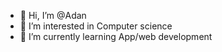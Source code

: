 - 👋 Hi, I’m @Adan
- 👀 I’m interested in Computer science
- 🌱 I’m currently learning App/web development
